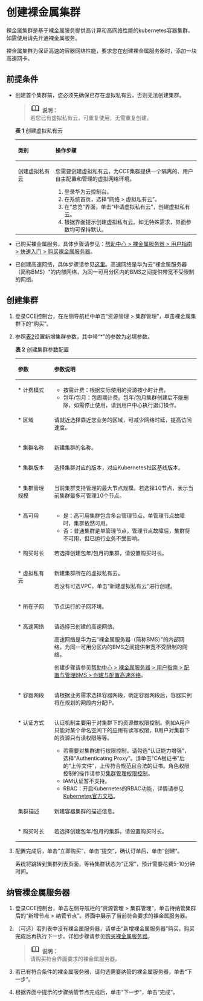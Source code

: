 # 创建裸金属集群<a name="cce_01_0029"></a>

裸金属集群是基于裸金属服务提供高计算和高网络性能的kubernetes容器集群，如需使用请先开通裸金属服务。

裸金属集群为保证高速的容器网络性能，要求您在创建裸金属服务器时，添加一块高速网卡。

## 前提条件<a name="section15394125210466"></a>

-   创建首个集群前，您必须先确保已存在虚拟私有云，否则无法创建集群。

    >![](public_sys-resources/icon-note.gif) **说明：**   
    >若您已有虚拟私有云，可重复使用，无需重复创建。  

    **表 1**  创建虚拟私有云

    <a name="t286bc73b88a14d09bdb3d25e126b6574"></a>
    <table><thead align="left"><tr id="r7a4df5004eb84528b40f6ba268bde06f"><th class="cellrowborder" valign="top" width="20.65%" id="mcps1.2.3.1.1"><p id="a78edcc88b48e49e2b5bc88b0d7363964"><a name="a78edcc88b48e49e2b5bc88b0d7363964"></a><a name="a78edcc88b48e49e2b5bc88b0d7363964"></a>类别</p>
    </th>
    <th class="cellrowborder" valign="top" width="79.35%" id="mcps1.2.3.1.2"><p id="a183b4b3883a347ec9bd33e9cff283cc3"><a name="a183b4b3883a347ec9bd33e9cff283cc3"></a><a name="a183b4b3883a347ec9bd33e9cff283cc3"></a>操作步骤</p>
    </th>
    </tr>
    </thead>
    <tbody><tr id="r646408e09dc04aec88812f6158d0e671"><td class="cellrowborder" valign="top" width="20.65%" headers="mcps1.2.3.1.1 "><p id="a4c75b7edc7e04e60a14521c675d7eb3b"><a name="a4c75b7edc7e04e60a14521c675d7eb3b"></a><a name="a4c75b7edc7e04e60a14521c675d7eb3b"></a>创建虚拟私有云</p>
    </td>
    <td class="cellrowborder" valign="top" width="79.35%" headers="mcps1.2.3.1.2 "><p id="ad11d2a8978894815b6f7d060eb98b5b8"><a name="ad11d2a8978894815b6f7d060eb98b5b8"></a><a name="ad11d2a8978894815b6f7d060eb98b5b8"></a>您需要创建虚拟私有云，为CCE集群提供一个隔离的、用户自主配置和管理的虚拟网络环境。</p>
    <a name="o7f536dd3243340fe9dd3531751bf2865"></a><a name="o7f536dd3243340fe9dd3531751bf2865"></a><ol id="o7f536dd3243340fe9dd3531751bf2865"><li>登录华为云控制台。</li><li>在系统首页，选择“网络 &gt; 虚拟私有云”。</li><li>在“总览”界面，单击“申请虚拟私有云”，创建虚拟私有云。</li><li>根据界面提示创建虚拟私有云。如无特殊需求，界面参数均可保持默认。</li></ol>
    </td>
    </tr>
    </tbody>
    </table>


-   已购买裸金属服务，具体步骤请参见：[帮助中心 \> 裸金属服务器 \> 用户指南 \> 快速入门 \> 购买裸金属服务器](http://support.huaweicloud.com/qs-bms/zh-cn_topic_0035100414.html)。
-   已创建高速网络，具体步骤请参见[这里](http://support.huaweicloud.com/usermanual-bms/zh-cn_topic_0053537013.html)。高速网络是华为云“裸金属服务器（简称BMS）“的内部网络，为同一可用分区内的BMS之间提供带宽不受限制的网络。

## 创建集群<a name="section463761220269"></a>

1.  登录CCE控制台，在左侧导航栏中单击“资源管理 \> 集群管理”，单击裸金属集群下的“购买”。
2.  参照[表2](#table8638121213265)设置新增集群参数，其中带“\*”的参数为必填参数。

    **表 2**  创建集群参数配置

    <a name="table8638121213265"></a>
    <table><thead align="left"><tr id="row10638181262612"><th class="cellrowborder" valign="top" width="20%" id="mcps1.2.3.1.1"><p id="p1063821214265"><a name="p1063821214265"></a><a name="p1063821214265"></a>参数</p>
    </th>
    <th class="cellrowborder" valign="top" width="80%" id="mcps1.2.3.1.2"><p id="p1638181232617"><a name="p1638181232617"></a><a name="p1638181232617"></a>参数说明</p>
    </th>
    </tr>
    </thead>
    <tbody><tr id="row3232711133718"><td class="cellrowborder" valign="top" width="20%" headers="mcps1.2.3.1.1 "><p id="p9231104613468"><a name="p9231104613468"></a><a name="p9231104613468"></a>* 计费模式</p>
    </td>
    <td class="cellrowborder" valign="top" width="80%" headers="mcps1.2.3.1.2 "><a name="ul463941414445"></a><a name="ul463941414445"></a><ul id="ul463941414445"><li><span class="keyword" id="keyword187729461739"><a name="keyword187729461739"></a><a name="keyword187729461739"></a>按需计费</span>：根据实际使用的资源按小时计费。</li><li><span class="keyword" id="keyword1083319494311"><a name="keyword1083319494311"></a><a name="keyword1083319494311"></a>包年/包月</span>：包周期计费。包年/包月集群创建后不能删除，如需停止使用，请到用户中心执行退订操作。</li></ul>
    </td>
    </tr>
    <tr id="row9824857125213"><td class="cellrowborder" valign="top" width="20%" headers="mcps1.2.3.1.1 "><p id="p1282695765211"><a name="p1282695765211"></a><a name="p1282695765211"></a>* 区域</p>
    </td>
    <td class="cellrowborder" valign="top" width="80%" headers="mcps1.2.3.1.2 "><p id="p161283411302"><a name="p161283411302"></a><a name="p161283411302"></a>请就近选择靠近您业务的区域，可减少网络时延，提高访问速度。</p>
    </td>
    </tr>
    <tr id="row1063812126263"><td class="cellrowborder" valign="top" width="20%" headers="mcps1.2.3.1.1 "><p id="p15639812122620"><a name="p15639812122620"></a><a name="p15639812122620"></a>* 集群名称</p>
    </td>
    <td class="cellrowborder" valign="top" width="80%" headers="mcps1.2.3.1.2 "><p id="p26391512172614"><a name="p26391512172614"></a><a name="p26391512172614"></a>新建集群的名称。</p>
    </td>
    </tr>
    <tr id="row1820711165158"><td class="cellrowborder" valign="top" width="20%" headers="mcps1.2.3.1.1 "><p id="p1769363161231"><a name="p1769363161231"></a><a name="p1769363161231"></a>* 集群版本</p>
    </td>
    <td class="cellrowborder" valign="top" width="80%" headers="mcps1.2.3.1.2 "><p id="p9100682161231"><a name="p9100682161231"></a><a name="p9100682161231"></a>选择集群对应的版本，对应Kubernetes社区基线版本。</p>
    </td>
    </tr>
    <tr id="row434114618372"><td class="cellrowborder" valign="top" width="20%" headers="mcps1.2.3.1.1 "><p id="p14725432104718"><a name="p14725432104718"></a><a name="p14725432104718"></a>* 集群管理规模</p>
    </td>
    <td class="cellrowborder" valign="top" width="80%" headers="mcps1.2.3.1.2 "><p id="p872516326476"><a name="p872516326476"></a><a name="p872516326476"></a>当前集群支持管理的最大节点规模。若选择10节点，表示当前集群最多可管理10个节点。</p>
    </td>
    </tr>
    <tr id="row128144815371"><td class="cellrowborder" valign="top" width="20%" headers="mcps1.2.3.1.1 "><p id="p545424120477"><a name="p545424120477"></a><a name="p545424120477"></a>* 高可用</p>
    </td>
    <td class="cellrowborder" valign="top" width="80%" headers="mcps1.2.3.1.2 "><a name="ul143401352837"></a><a name="ul143401352837"></a><ul id="ul143401352837"><li>是：高可用集群包含多台管理节点，单管理节点故障时，集群依然可用。</li><li>否：普通集群是单管理节点，管理节点故障后，集群将不可用，但已运行业务不受影响。</li></ul>
    </td>
    </tr>
    <tr id="row9523115044913"><td class="cellrowborder" valign="top" width="20%" headers="mcps1.2.3.1.1 "><p id="p13523450154919"><a name="p13523450154919"></a><a name="p13523450154919"></a>* 购买时长</p>
    </td>
    <td class="cellrowborder" valign="top" width="80%" headers="mcps1.2.3.1.2 "><p id="p1352305016498"><a name="p1352305016498"></a><a name="p1352305016498"></a>若选择创建包年/包月的集群，请设置购买时长。</p>
    </td>
    </tr>
    <tr id="row1763991215268"><td class="cellrowborder" valign="top" width="20%" headers="mcps1.2.3.1.1 "><p id="p15639181282617"><a name="p15639181282617"></a><a name="p15639181282617"></a>* 虚拟私有云</p>
    </td>
    <td class="cellrowborder" valign="top" width="80%" headers="mcps1.2.3.1.2 "><p id="p116393128265"><a name="p116393128265"></a><a name="p116393128265"></a>新建集群所在的虚拟私有云。</p>
    <p id="p1063941211266"><a name="p1063941211266"></a><a name="p1063941211266"></a>若没有可选VPC，单击<span class="uicontrol" id="uicontrol55379598118"><a name="uicontrol55379598118"></a><a name="uicontrol55379598118"></a>“<span id="text1553712591514"><a name="text1553712591514"></a><a name="text1553712591514"></a><span id="text1491832462315"><a name="text1491832462315"></a><a name="text1491832462315"></a>新建虚拟私有云</span></span>”</span>进行创建。</p>
    </td>
    </tr>
    <tr id="row15639412132615"><td class="cellrowborder" valign="top" width="20%" headers="mcps1.2.3.1.1 "><p id="p36391812172618"><a name="p36391812172618"></a><a name="p36391812172618"></a>* 所在子网</p>
    </td>
    <td class="cellrowborder" valign="top" width="80%" headers="mcps1.2.3.1.2 "><p id="p16639712132616"><a name="p16639712132616"></a><a name="p16639712132616"></a>节点运行的子网环境。</p>
    </td>
    </tr>
    <tr id="row8378645411"><td class="cellrowborder" valign="top" width="20%" headers="mcps1.2.3.1.1 "><p id="p1238034510113"><a name="p1238034510113"></a><a name="p1238034510113"></a>* 高速网络</p>
    </td>
    <td class="cellrowborder" valign="top" width="80%" headers="mcps1.2.3.1.2 "><p id="p1459091372318"><a name="p1459091372318"></a><a name="p1459091372318"></a>请选择已创建的高速网络。</p>
    <p id="p1239403116491"><a name="p1239403116491"></a><a name="p1239403116491"></a>高速网络是华为云<span class="uicontrol" id="uicontrol555010590115"><a name="uicontrol555010590115"></a><a name="uicontrol555010590115"></a>“裸金属服务器（简称BMS）”</span>的内部网络，为同一可用分区内的BMS之间提供带宽不受限制的网络。</p>
    <p id="p17380185516110"><a name="p17380185516110"></a><a name="p17380185516110"></a>创建步骤请参见<a href="http://support.huaweicloud.com/usermanual-bms/zh-cn_topic_0053537013.html" target="_blank" rel="noopener noreferrer">帮助中心 &gt; 裸金属服务器 &gt; 用户指南 &gt; 配置与管理BMS &gt; 创建与配置高速网络</a>。</p>
    </td>
    </tr>
    <tr id="row6514088885942"><td class="cellrowborder" valign="top" width="20%" headers="mcps1.2.3.1.1 "><p id="p4192057185942"><a name="p4192057185942"></a><a name="p4192057185942"></a>* 容器网段</p>
    </td>
    <td class="cellrowborder" valign="top" width="80%" headers="mcps1.2.3.1.2 "><p id="p4012309985942"><a name="p4012309985942"></a><a name="p4012309985942"></a>请根据业务需求选择容器网段，确定容器网段后，容器实例将在规划的网段内分配IP。</p>
    </td>
    </tr>
    <tr id="row899013277910"><td class="cellrowborder" valign="top" width="20%" headers="mcps1.2.3.1.1 "><p id="p6655100911"><a name="p6655100911"></a><a name="p6655100911"></a>* 认证方式</p>
    </td>
    <td class="cellrowborder" valign="top" width="80%" headers="mcps1.2.3.1.2 "><p id="p12648843154534"><a name="p12648843154534"></a><a name="p12648843154534"></a>认证机制主要用于对集群下的资源做权限控制。例如A用户只能对某个命名空间下的应用有读写权限，B用户对集群下的资源只有读权限等等。</p>
    <a name="ul46730729154534"></a><a name="ul46730729154534"></a><ul id="ul46730729154534"><li>若需要对集群进行权限控制，请勾选“认证能力增强”，选择“Authenticating Proxy”。请单击“CA根证书”后的“上传文件”，上传符合规范且合法的证书。角色权限控制的操作请参见<a href="集群管理权限控制.md">集群管理权限控制</a>。</li><li>IAM认证暂不支持。</li><li>RBAC：开启Kubernetes的RBAC功能，详情请参见<a href="https://kubernetes.io/docs/reference/access-authn-authz/rbac/" target="_blank" rel="noopener noreferrer">Kubernetes官方文档</a>。</li></ul>
    </td>
    </tr>
    <tr id="row463941216264"><td class="cellrowborder" valign="top" width="20%" headers="mcps1.2.3.1.1 "><p id="p2063961212268"><a name="p2063961212268"></a><a name="p2063961212268"></a>集群描述</p>
    </td>
    <td class="cellrowborder" valign="top" width="80%" headers="mcps1.2.3.1.2 "><p id="p664014125268"><a name="p664014125268"></a><a name="p664014125268"></a>新建容器集群的描述信息。</p>
    </td>
    </tr>
    <tr id="row1821013512568"><td class="cellrowborder" valign="top" width="20%" headers="mcps1.2.3.1.1 "><p id="p79871037171719"><a name="p79871037171719"></a><a name="p79871037171719"></a>* 购买时长</p>
    </td>
    <td class="cellrowborder" valign="top" width="80%" headers="mcps1.2.3.1.2 "><p id="p1991143711174"><a name="p1991143711174"></a><a name="p1991143711174"></a>若选择创建包年/包月的集群，请设置购买时长。</p>
    </td>
    </tr>
    </tbody>
    </table>

3.  配置完成后，单击“立即购买”，单击“提交”，确认订单后，单击“创建“。

    系统将跳转到集群列表页面，等待集群状态为“正常“，预计需要花费5-10分钟时间。


## 纳管裸金属服务器<a name="section57397740141214"></a>

1.  登录CCE控制台，单击左侧导航栏的“资源管理  \>  集群管理“，单击待纳管集群后的“新增节点  \>  纳管节点”。界面中展示了当前符合要求的裸金属服务器。
2.  （可选）若列表中没有裸金属服务器，请单击“新增裸金属服务器”购买。购买完成后再执行下一步。详细步骤请参见[购买裸金属服务器](https://support.huaweicloud.com/qs-bms/zh-cn_topic_0035100414.html)。

    >![](public_sys-resources/icon-note.gif) **说明：**   
    >请购买符合界面要求的裸金属服务器。  

3.  若已有符合条件的裸金属服务器，请勾选需要纳管的裸金属服务器，单击“下一步“。
4.  根据界面中提示的步骤纳管节点完成后，单击“下一步“，单击“完成“。

